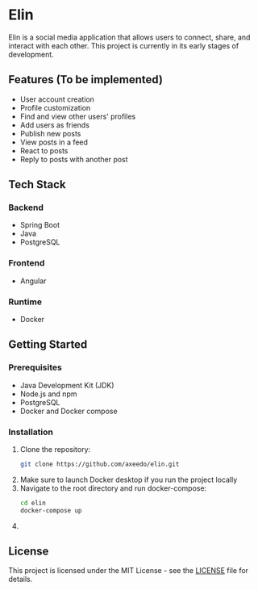 # Elin

Elin is a social media application that allows users to connect, share, and interact with each other. This project is currently in its early stages of development.

## Features (To be implemented)

- User account creation
- Profile customization
- Find and view other users' profiles
- Add users as friends
- Publish new posts
- View posts in a feed
- React to posts
- Reply to posts with another post

## Tech Stack

### Backend

- Spring Boot
- Java
- PostgreSQL

### Frontend

- Angular

### Runtime

- Docker

## Getting Started

### Prerequisites

- Java Development Kit (JDK)
- Node.js and npm
- PostgreSQL
- Docker and Docker compose

### Installation

1. Clone the repository:
   ```bash
   git clone https://github.com/axeedo/elin.git
   ```
2. Make sure to launch Docker desktop if you run the project locally
3. Navigate to the root directory and run docker-compose:
   ```bash
   cd elin
   docker-compose up
   ```
4.

## License

This project is licensed under the MIT License - see the [LICENSE](LICENSE) file for details.
